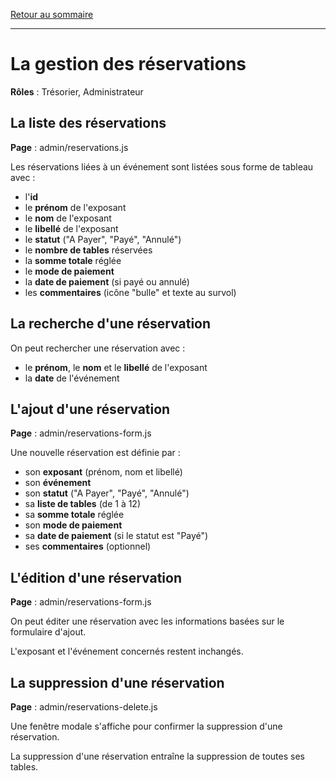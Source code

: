 [Retour au sommaire](README.md)

***

# La gestion des réservations

**Rôles** : Trésorier, Administrateur

## La liste des réservations

**Page** : admin/reservations.js

Les réservations liées à un événement sont listées sous forme de tableau avec :

- l'**id**
- le **prénom** de l'exposant
- le **nom** de l'exposant
- le **libellé** de l'exposant
- le **statut** ("A Payer", "Payé", "Annulé")
- le **nombre de tables** réservées
- la **somme totale** réglée
- le **mode de paiement**
- la **date de paiement** (si payé ou annulé)
- les **commentaires** (icône "bulle" et texte au survol)

## La recherche d'une réservation

On peut rechercher une réservation avec :

- le **prénom**, le **nom** et le **libellé** de l'exposant
- la **date** de l'événement

## L'ajout d'une réservation

**Page** : admin/reservations-form.js

Une nouvelle réservation est définie par :

- son **exposant** (prénom, nom et libellé)
- son **événement**
- son **statut** ("A Payer", "Payé", "Annulé")
- sa **liste de tables** (de 1 à 12)
- sa **somme totale** réglée
- son **mode de paiement**
- sa **date de paiement** (si le statut est "Payé")
- ses **commentaires** (optionnel)

## L'édition d'une réservation

**Page** : admin/reservations-form.js

On peut éditer une réservation avec les informations basées sur le formulaire d'ajout.

L'exposant et l'événement concernés restent inchangés.

## La suppression d'une réservation

**Page** : admin/reservations-delete.js

Une fenêtre modale s'affiche pour confirmer la suppression d'une réservation.

La suppression d'une réservation entraîne la suppression de toutes ses tables.